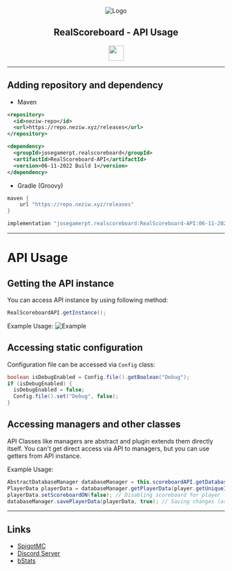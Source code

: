 <div align="center">

![Logo](https://i.imgur.com/nTk9ZGd.png)
## RealScoreboard - API Usage
<a href="/#"><img src="https://raw.githubusercontent.com/intergrav/devins-badges/v2/assets/compact/built-with/maven_46h.png" height="35"></a>

</div>

----

## Adding repository and dependency

* Maven
```xml
<repository>
  <id>neziw-repo</id>
  <url>https://repo.neziw.xyz/releases</url>
</repository>
```
```xml
<dependency>
  <groupId>josegamerpt.realscoreboard</groupId>
  <artifactId>RealScoreboard-API</artifactId>
  <version>06-11-2022 Build 1</version>
</dependency>
```
* Gradle (Groovy)
```groovy
maven {
    url "https://repo.neziw.xyz/releases"
}
```
```groovy
implementation "josegamerpt.realscoreboard:RealScoreboard-API:06-11-2022 Build 1"
```

----

# API Usage

## Getting the API instance

You can access API instance by using following method:
```java
RealScoreboardAPI.getInstance();
```

Example Usage:
![Example](https://i.imgur.com/xoYXbFx.png)

## Accessing static configuration

Configuration file can be accessed via `Config` class:
```java
boolean isDebugEnabled = Config.file().getBoolean("Debug");
if (isDebugEnabled) {
  isDebugEnabled = false;
  Config.file().set("Debug", false);
}
```

## Accessing managers and other classes

API Classes like managers are abstract and plugin extends them directly itself.
You can't get direct access via API to managers, but you can use getters from API instance.

Example Usage:
```java
AbstractDatabaseManager databaseManager = this.scoreboardAPI.getDatabaseManager(); // Getting DatabaseManager
PlayerData playerData = databaseManager.getPlayerData(player.getUniqueId()); // Getting player data from DatabaseManager
playerData.setScoreboardON(false); // Disabling scoreboard for player
databaseManager.savePlayerData(playerData, true); // Saving changes (asynchronously) to database
```

----

## Links
* [SpigotMC](https://www.spigotmc.org/resources/realscoreboard-1-13-to-1-19-2.22928/)
* [Discord Server](https://discord.gg/t7gfnYZKy8)
* [bStats](https://bstats.org/plugin/bukkit/RealScoreboard/10080)

